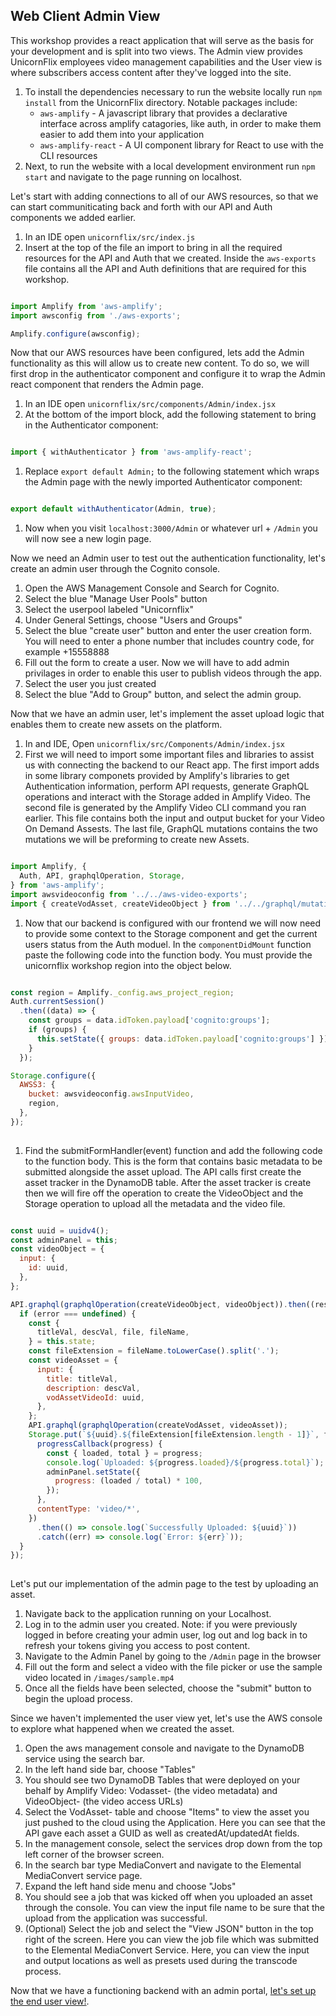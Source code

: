 ## Web Client Admin View  

This workshop provides a react application that will serve as the basis for your development and is split into two views. The Admin view provides UnicornFlix employees video management capabilities and the User view is where subscribers access content after they've logged into the site.

1. To install the dependencies necessary to run the website locally run `npm install` from the UnicornFlix directory. Notable packages include:
    - `aws-amplify` - A javascript library that provides a declarative interface across amplify catagories, like auth, in order to make them easier to add them into your application
    - `aws-amplify-react` - A UI component library for React to use with the CLI resources
1. Next, to run the website with a local development environment run `npm start` and navigate to the page running on localhost.

Let's start with adding connections to all of our AWS resources, so that we can start communiticating back and forth with our API and Auth components we added earlier.

1. In an IDE open `unicornflix/src/index.js`
1. Insert at the top of the file an import to bring in all the required resources for the API and Auth that we created. Inside the `aws-exports` file contains all the API and Auth definitions that are required for this workshop.

```javascript

import Amplify from 'aws-amplify';
import awsconfig from './aws-exports';

Amplify.configure(awsconfig);

```

Now that our AWS resources have been configured, lets add the Admin functionality as this will allow us to create new content. To do so, we will first drop in the authenticator component and configure it to wrap the Admin react component that renders the Admin page.

1. In an IDE open `unicornflix/src/components/Admin/index.jsx`
1. At the bottom of the import block, add the following statement to bring in the Authenticator component:

```javascript

import { withAuthenticator } from 'aws-amplify-react';

```

1. Replace `export default Admin;` to the following statement which wraps the Admin page with the newly imported Authenticator component:

```javascript

export default withAuthenticator(Admin, true);

```

1. Now when you visit `localhost:3000/Admin` or whatever url + `/Admin` you will now see a new login page.

Now we need an Admin user to test out the authentication functionality, let's create an admin user through the Cognito console. 

1. Open the AWS Management Console and Search for Cognito.
1. Select the blue "Manage User Pools" button
1. Select the userpool labeled "Unicornflix"
1. Under General Settings, choose "Users and Groups"
1. Select the blue "create user" button and enter the user creation form. You will need to enter a phone number that includes country code, for example +15558888
1. Fill out the form to create a user. Now we will have to add admin privilages in order to enable this user to publish videos through the app.
1. Select the user you just created
1. Select the blue "Add to Group" button, and select the admin group.

Now that we have an admin user, let's implement the asset upload logic that enables them to create new assets on the platform.

1. In and IDE, Open `unicornflix/src/Components/Admin/index.jsx`
1. First we will need to import some important files and libraries to assist us with connecting the backend to our React app. The first import adds in some library componets provided by Amplify's libraries to get Authentication information, perform API requests, generate GraphQL operations and interact with the Storage added in Amplify Video. The second file is generated by the Amplify Video CLI command you ran earlier. This file contains both the input and output bucket for your Video On Demand Assests. The last file, GraphQL mutations contains the two mutations we will be preforming to create new Assets.

```javascript

import Amplify, {
  Auth, API, graphqlOperation, Storage,
} from 'aws-amplify';
import awsvideoconfig from '../../aws-video-exports';
import { createVodAsset, createVideoObject } from '../../graphql/mutations';

```

1. Now that our backend is configured with our frontend we will now need to provide some context to the Storage component and get the current users status from the Auth moduel. In the `componentDidMount` function paste the following code into the function body. You must provide the unicornflix workshop region into the object below.

```javascript

const region = Amplify._config.aws_project_region;
Auth.currentSession()
  .then((data) => {
    const groups = data.idToken.payload['cognito:groups'];
    if (groups) {
      this.setState({ groups: data.idToken.payload['cognito:groups'] });
    }
  });

Storage.configure({
  AWSS3: {
    bucket: awsvideoconfig.awsInputVideo,
    region,
  },
});
    
```

1. Find the submitFormHandler(event) function and add the following code to the function body. This is the form that contains basic metadata to be submitted alongside the asset upload. The API calls first create the asset tracker in the DynamoDB table. After the asset tracker is create then we will fire off the operation to create the VideoObject and the Storage operation to upload all the metadata and the video file.

```javascript

const uuid = uuidv4();
const adminPanel = this;
const videoObject = {
  input: {
    id: uuid,
  },
};

API.graphql(graphqlOperation(createVideoObject, videoObject)).then((response, error) => {
  if (error === undefined) {
    const {
      titleVal, descVal, file, fileName,
    } = this.state;
    const fileExtension = fileName.toLowerCase().split('.');
    const videoAsset = {
      input: {
        title: titleVal,
        description: descVal,
        vodAssetVideoId: uuid,
      },
    };
    API.graphql(graphqlOperation(createVodAsset, videoAsset));
    Storage.put(`${uuid}.${fileExtension[fileExtension.length - 1]}`, file, {
      progressCallback(progress) {
        const { loaded, total } = progress;
        console.log(`Uploaded: ${progress.loaded}/${progress.total}`);
        adminPanel.setState({
          progress: (loaded / total) * 100,
        });
      },
      contentType: 'video/*',
    })
      .then(() => console.log(`Successfully Uploaded: ${uuid}`))
      .catch((err) => console.log(`Error: ${err}`));
  }
});
    
```


Let's put our implementation of the admin page to the test by uploading an asset.

1. Navigate back to the application running on your Localhost.
1. Log in to the admin user you created. Note: if you were previously logged in before creating your admin user, log out and log back in to refresh your tokens giving you access to post content.
1. Navigate to the Admin Panel by going to the `/Admin` page in the browser
1. Fill out the form and select a video with the file picker or use the sample video located in `/images/sample.mp4` 
1. Once all the fields have been selected, choose the "submit" button to begin the upload process.

Since we haven't implemented the user view yet, let's use the AWS console to explore what happened when we created the asset.

1. Open the aws management console and navigate to the DynamoDB service using the search bar.
1. In the left hand side bar, choose "Tables"
1. You should see two DynamoDB Tables that were deployed on your behalf by Amplify Video: Vodasset- (the video metadata) and VideoObject- (the video access URLs)
1. Select the VodAsset- table and choose "Items" to view the asset you just pushed to the cloud using the Application. Here you can see that the API gave each asset a GUID as well as createdAt/updatedAt fields.
1. In the management console, select the services drop down from the top left corner of the browser screen.
1. In the search bar type MediaConvert and navigate to the Elemental MediaConvert service page.
1. Expand the left hand side menu and choose "Jobs"
1. You should see a job that was kicked off when you uploaded an asset through the console. You can view the input file name to be sure that the upload from the application was successful.
1. (Optional) Select the job and select the "View JSON" button in the top right of the screen. Here you can view the job file which was submitted to the Elemental MediaConvert Service. Here, you can view the input and output locations as well as presets used during the transcode process.

Now that we have a functioning backend with an admin portal, [let's set up the end user view!](./UserView.md).

